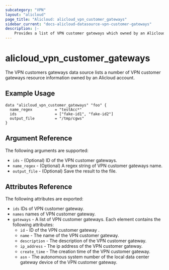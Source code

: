 ```yaml
---
subcategory: "VPN"
layout: "alicloud"
page_title: "Alicloud: alicloud_vpn_customer_gateways"
sidebar_current: "docs-alicloud-datasource-vpn-customer-gateways"
description: |-
    Provides a list of VPN customer gateways which owned by an Alicloud account.
---
```


# alicloud\_vpn_customer_gateways

The VPN customers gateways data source lists a number of VPN customer gateways resource information owned by an Alicloud account.

## Example Usage

```
data "alicloud_vpn_customer_gateways" "foo" {
  name_regex          = "testAcc*"
  ids                 = ["fake-id1", "fake-id2"] 
  output_file         = "/tmp/cgws"
}

```

## Argument Reference

The following arguments are supported:

* `ids` - (Optional) ID of the VPN customer gateways.
* `name_regex` - (Optional) A regex string of VPN customer gateways name.
* `output_file` - (Optional) Save the result to the file.

## Attributes Reference

The following attributes are exported:

* `ids` IDs of VPN customer gateway.
* `names` names of VPN customer gateway.
* `gateways` - A list of VPN customer gateways. Each element contains the following attributes:
  * `id` - ID of the VPN customer gateway .
  * `name` - The name of the VPN customer gateway.
  * `description` - The description of the VPN customer gateway.
  * `ip_address` - The ip address of the VPN customer gateway.
  * `create_time` - The creation time of the VPN customer gateway.
  * `asn` - The autonomous system number of the local data center gateway device of the VPN customer gateway.

